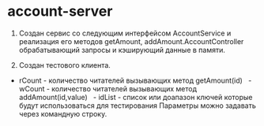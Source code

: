 # account-server
1. Создан сервис со следующим интерфейсом AccountService и реализация его методов getAmount, addAmount.AccountController обрабатывающий запросы и кэширующий данные в памяти.

2. Создан тестового клиента.
  - rCount - количество читателей вызывающих метод getAmount(id)
  - wCount - количество читателей вызывающих метод addAmount(id,value)
  - idList - список или доапазон ключей которые будут использоваться для тестирования
Параметры можно задавать через командную строку.

